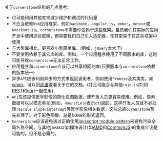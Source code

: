 关于`cornerstone`结构的几点思考:
* 尽可能利用其他库来减少维护和调试的代码量
* 不应当依赖`Web`应用框架，例如`backbone`，`angular.js`，`ember`，`meteor`或`Knockout.js`。`cornerstone`不需要你依赖于这些框架。虽然我们在实际的应用开发中使用这些框架，但需要我们自己引入适配器，使其更易于在这些框架中使用
* 与大型库相比，更喜欢小型简单库。(例如，`jQuery`太大了) 
* 不要使用依赖于其它库的库。例如，一个应用程序使用了不同版本的库，这时可能导致`cornerstone`无法正常工作。
* 应用程序和`cornerstone`应该可以共享相同的库(只要版本与`cornerstone`依赖的版本统一)
* 异步`API`应该利用异步的方式来返回调用者，例如使用`Promise`及其类库。如[when](https://github.com/cujojs/when)，可以到[这里](https://github.com/cujojs/when/wiki)查看关于它的文档，(并且可能会与其他`cujo.js`库(如[REST](https://github.com/cujojs/rest)和[curl](https://github.com/cujojs/curl)一起使用) 
* `API`应该提供医学影像的简化视图数据，使开发人员更容易使用。例如，像素数据可以以模态单元(例如，`Hounsfield`表示`ct`)返回，这样开发人员就不必处理`rescale slope/intercept`等医学影像相关数据，这些总被`cornerstone`预先处理了。对于彩色图像，总是以`RGB`的形式返回。
* `Cornerstone`应该避免通过正确使用[javascript module pattern](http://www.adequatelygood.com/JavaScript-Module-Pattern-In-Depth.html)来避免污染全局名称空间。与其他javascript模块设计(如[AMD](https://en.wikipedia.org/wiki/Asynchronous_module_definition)和[CommonJS](http://wiki.commonjs.org/wiki/CommonJS))的集成应该是可能的，但不是必需的。